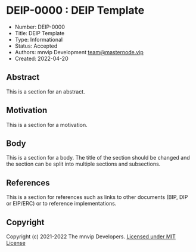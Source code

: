 # DEIP-0000 : DEIP Template

* Number:  DEIP-0000
* Title:   DEIP Template
* Type:    Informational
* Status:  Accepted
* Authors: mnvip Development <team@masternode.vip>
* Created: 2022-04-20

## Abstract

This is a section for an abstract.

## Motivation

This is a section for a motivation.

## Body

This is a section for a body. The title of the section should be changed
and the section can be split into multiple sections and subsections.

## References

This is a section for references such as links to other documents (BIP, DIP or EIP/ERC) or to reference implementations.

## Copyright

Copyright (c) 2021-2022 The mnvip Developers.  [Licensed under MIT License](https://opensource.org/licenses/MIT)
